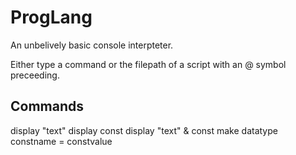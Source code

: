 # ProgLang
An unbelively basic console interpteter.

Either type a command or the filepath of a script with an @ symbol preceeding.

## Commands
display "text"
display const
display "text" & const
make datatype constname = constvalue
